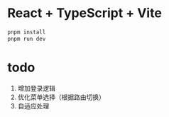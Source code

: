 # React + TypeScript + Vite


```bash 
pnpm install
pnpm run dev
```

# todo

1. 增加登录逻辑
2. 优化菜单选择（根据路由切换）
3. 自适应处理



